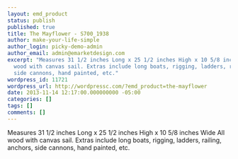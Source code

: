 ```yaml
---
layout: emd_product
status: publish
published: true
title: The Mayflower - S700_1938
author: make-your-life-simple
author_login: picky-demo-admin
author_email: admin@emarketdesign.com
excerpt: "Measures 31 1/2 inches Long x 25 1/2 inches High x 10 5/8 inches Wide\r\nAll
  wood with canvas sail. Extras include long boats, rigging, ladders, railing, anchors,
  side cannons, hand painted, etc."
wordpress_id: 11721
wordpress_url: http://wordpressc.com/?emd_product=the-mayflower
date: 2013-11-14 12:17:00.000000000 -05:00
categories: []
tags: []
comments: []
---
```

Measures 31 1/2 inches Long x 25 1/2 inches High x 10 5/8 inches Wide
All wood with canvas sail. Extras include long boats, rigging, ladders, railing, anchors, side cannons, hand painted, etc.
